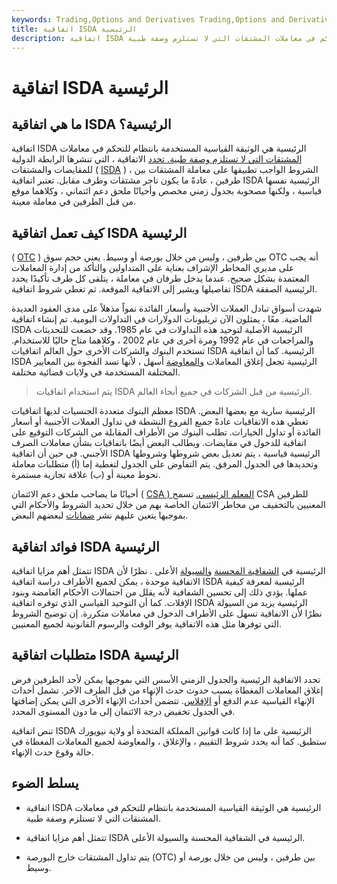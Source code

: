 ```yaml
---
keywords: Trading,Options and Derivatives Trading,Options and Derivatives
title: اتفاقية ISDA الرئيسية
description: اتفاقية ISDA الرئيسية هي الاتفاقية القياسية التي يتم تنفيذها بشكل شائع للتحكم في معاملات المشتقات التي لا تستلزم وصفة طبية.
---
```


# اتفاقية ISDA الرئيسية
## ما هي اتفاقية ISDA الرئيسية؟

اتفاقية ISDA الرئيسية هي الوثيقة القياسية المستخدمة بانتظام للتحكم في معاملات [المشتقات التي لا تستلزم وصفة طبية. تحدد](/derivative) الاتفاقية ، التي تنشرها الرابطة الدولية للمقايضات والمشتقات ( [ISDA](/isda) ) ، الشروط الواجب تطبيقها على معاملة المشتقات بين طرفين ، عادةً ما يكون تاجر مشتقات وطرف مقابل. تعتبر اتفاقية ISDA الرئيسية نفسها قياسية ، ولكنها مصحوبة بجدول زمني مخصص وأحيانًا ملحق دعم ائتماني ، وكلاهما موقع من قبل الطرفين في معاملة معينة.

## كيف تعمل اتفاقية ISDA الرئيسية

( [OTC](/otc) ) بين طرفين ، وليس من خلال بورصة أو وسيط. يعني حجم سوق OTC أنه يجب على مديري المخاطر الإشراف بعناية على المتداولين والتأكد من إدارة المعاملات المعتمدة بشكل صحيح. عندما يدخل طرفان في معاملة ، يتلقى كل طرف تأكيدًا يحدد تفاصيلها ويشير إلى الاتفاقية الموقعة. ثم تغطي شروط اتفاقية ISDA الرئيسية الصفقة.

شهدت أسواق تبادل العملات الأجنبية وأسعار الفائدة نمواً مذهلاً على مدى العقود العديدة الماضية. معًا ، يمثلون الآن تريليونات الدولارات في التداولات اليومية. تم إنشاء اتفاقية ISDA الرئيسية الأصلية لتوحيد هذه التداولات في عام 1985. وقد خضعت للتحديثات والمراجعات في عام 1992 ومرة أخرى في عام 2002 ، وكلاهما متاح حاليًا للاستخدام. تستخدم البنوك والشركات الأخرى حول العالم اتفاقيات ISDA الرئيسية. كما أن اتفاقية ISDA الرئيسية تجعل إغلاق المعاملات [والمعاوضة](/netting) أسهل ، لأنها تسد الفجوة بين المعايير المختلفة المستخدمة في ولايات قضائية مختلفة.

> يتم استخدام اتفاقيات ISDA الرئيسية من قبل الشركات في جميع أنحاء العالم.

>

معظم البنوك متعددة الجنسيات لديها اتفاقيات ISDA الرئيسية سارية مع بعضها البعض. تغطي هذه الاتفاقيات عادةً جميع الفروع النشطة في تداول العملات الأجنبية أو أسعار الفائدة أو تداول الخيارات. تطلب البنوك من الأطراف المقابلة من الشركات التوقيع على اتفاقية للدخول في مقايضات. ويطالب البعض أيضًا باتفاقيات بشأن معاملات الصرف الأجنبي. في حين أن اتفاقية ISDA الرئيسية قياسية ، يتم تعديل بعض شروطها وشروطها وتحديدها في الجدول المرفق. يتم التفاوض على الجدول لتغطية إما (أ) متطلبات معاملة تحوط معينة أو (ب) علاقة تجارية مستمرة.

أحيانًا ما يصاحب ملحق دعم الائتمان ( [CSA ) المعلم الرئيسي.](/creditsupportannex) تسمح CSA للطرفين المعنيين بالتخفيف من مخاطر الائتمان الخاصة بهم من خلال تحديد الشروط والأحكام التي بموجبها يتعين عليهم نشر [ضمانات](/collateral) لبعضهم البعض.

## فوائد اتفاقية ISDA الرئيسية

تتمثل أهم مزايا اتفاقية ISDA الرئيسية في [الشفافية المحسنة](/transparency) [والسيولة](/liquidity) الأعلى . نظرًا لأن الاتفاقية موحدة ، يمكن لجميع الأطراف دراسة اتفاقية ISDA الرئيسية لمعرفة كيفية عملها. يؤدي ذلك إلى تحسين الشفافية لأنه يقلل من احتمالات الأحكام الغامضة وبنود الإفلات. كما أن التوحيد القياسي الذي توفره اتفاقية ISDA الرئيسية يزيد من السيولة نظرًا لأن الاتفاقية تسهل على الأطراف الدخول في معاملات متكررة. إن توضيح الشروط التي توفرها مثل هذه الاتفاقية يوفر الوقت والرسوم القانونية لجميع المعنيين.

## متطلبات اتفاقية ISDA الرئيسية

تحدد الاتفاقية الرئيسية والجدول الزمني الأسس التي بموجبها يمكن لأحد الطرفين فرض إغلاق المعاملات المغطاة بسبب حدوث حدث الإنهاء من قبل الطرف الآخر. تشمل أحداث الإنهاء القياسية عدم الدفع أو [الإفلاس](/bankruptcy). تتضمن أحداث الإنهاء الأخرى التي يمكن إضافتها في الجدول تخفيض درجة الائتمان إلى ما دون المستوى المحدد.

تنص اتفاقية ISDA الرئيسية على ما إذا كانت قوانين المملكة المتحدة أو ولاية نيويورك ستطبق. كما أنه يحدد شروط التقييم ، والإغلاق ، والمعاوضة لجميع المعاملات المغطاة في حالة وقوع حدث الإنهاء.

## يسلط الضوء

- اتفاقية ISDA الرئيسية هي الوثيقة القياسية المستخدمة بانتظام للتحكم في معاملات المشتقات التي لا تستلزم وصفة طبية.

- تتمثل أهم مزايا اتفاقية ISDA الرئيسية في الشفافية المحسنة والسيولة الأعلى.

- يتم تداول المشتقات خارج البورصة (OTC) بين طرفين ، وليس من خلال بورصة أو وسيط.

